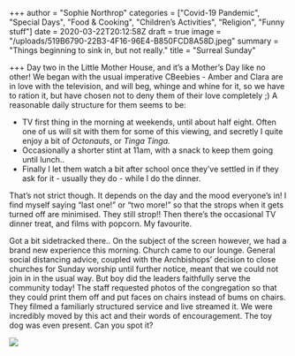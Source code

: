 +++
author = "Sophie Northrop"
categories = ["Covid-19 Pandemic", "Special Days", "Food & Cooking", "Children’s Activities", "Religion", "Funny stuff"]
date = 2020-03-22T20:12:58Z
draft = true
image = "/uploads/519B6790-22B3-4F16-96E4-B850FCD8A58D.jpeg"
summary = "Things beginning to sink in, but not really."
title = "Surreal Sunday"

+++
Day two in the Little Mother House, and it’s a Mother’s Day like no other! We began with the usual imperative CBeebies - Amber and Clara are in love with the television, and will beg, whinge and whine for it, so we have to ration it, but have chosen not to deny them of their love completely ;) A reasonable daily structure for them seems to be:

* TV first thing in the morning at weekends, until about half eight. Often one of us will sit with them for some of this viewing, and secretly I quite enjoy a bit of _Octonauts_, or _Tinga Tinga._
* Occasionally a shorter stint at 11am, with a snack to keep them going until lunch..
* Finally I let them watch a bit after school once they’ve settled in if they ask for it - usually they do - while I do the dinner.

That’s not strict though. It depends on the day and the mood everyone’s in! I find myself saying “last one!” or “two more!” so that the strops when it gets turned off are minimised. They still strop!! Then there’s the occasional TV dinner treat, and films with popcorn. My favourite.

Got a bit sidetracked there.. On the subject of the screen however, we had a brand new experience this morning. Church came to our lounge. General social distancing advice, coupled with the Archbishops’ decision to close churches for Sunday worship until further notice, meant that we could not join in in the usual way. But boy did the leaders faithfully serve the community today! The staff requested photos of the congregation so that they could print them off and put faces on chairs instead of bums on chairs. They filmed a familiarly structured service and live streamed it. We were incredibly moved by this act and their words of encouragement. The toy dog was even present. Can you spot it?

![](472BDDB0-2528-4110-A5BE-2981A1BE6F4B.jpeg)